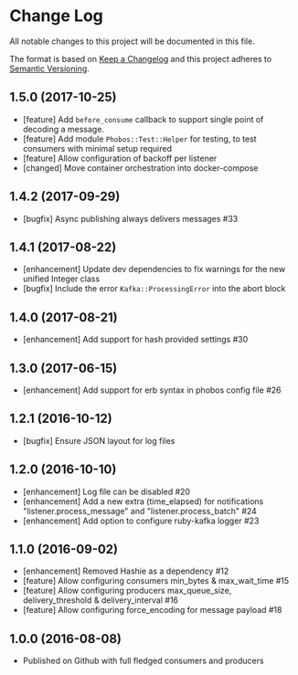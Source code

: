 # Change Log
All notable changes to this project will be documented in this file.

The format is based on [Keep a Changelog](http://keepachangelog.com/)
and this project adheres to [Semantic Versioning](http://semver.org/).

## 1.5.0 (2017-10-25)

- [feature] Add `before_consume` callback to support single point of decoding a message.
- [feature] Add module `Phobos::Test::Helper` for testing, to test consumers with minimal setup required
- [feature] Allow configuration of backoff per listener
- [changed] Move container orchestration into docker-compose

## 1.4.2 (2017-09-29)

- [bugfix] Async publishing always delivers messages #33

## 1.4.1 (2017-08-22)

- [enhancement] Update dev dependencies to fix warnings for the new unified Integer class
- [bugfix] Include the error `Kafka::ProcessingError` into the abort block

## 1.4.0 (2017-08-21)

- [enhancement] Add support for hash provided settings #30

## 1.3.0 (2017-06-15)

- [enhancement] Add support for erb syntax in phobos config file #26

## 1.2.1 (2016-10-12)

- [bugfix] Ensure JSON layout for log files

## 1.2.0 (2016-10-10)

- [enhancement] Log file can be disabled #20
- [enhancement] Add a new extra (time_elapsed) for notifications "listener.process_message" and "listener.process_batch" #24
- [enhancement] Add option to configure ruby-kafka logger #23

## 1.1.0 (2016-09-02)

- [enhancement] Removed Hashie as a dependency #12
- [feature] Allow configuring consumers min_bytes & max_wait_time #15
- [feature] Allow configuring producers max_queue_size, delivery_threshold & delivery_interval #16
- [feature] Allow configuring force_encoding for message payload #18

## 1.0.0 (2016-08-08)

- Published on Github with full fledged consumers and producers
